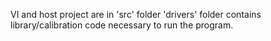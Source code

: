 VI and host project are in 'src' folder
'drivers' folder contains library/calibration code necessary to run the program. 